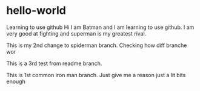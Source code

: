 # hello-world
Learning to use github
Hi I am Batman and I am learning to use github.
I am very good at fighting and superman is my greatest rival.

This is my 2nd change to spiderman branch.
Checking how diff branche wor

This is a 3rd test from readme branch.

This is 1st common iron man branch.
 Just give me a reason just a lit bits enough